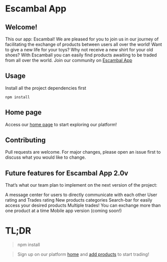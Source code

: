 # Escambal App

## Welcome!
This our app: Escambal! We are pleased for you to join us in our journey of facilitating the exchange of products between users all over the world!
Want to give a new life for your toys? Why not receive a new shirt for your old shoes? With Escamball you can easily find products awaiting to be traded from all over the world.
Join our community on [Escambal App](https://escambal-app.herokuapp.com)

## Usage
Install all the project dependencies first

```
npm install
```

## Home page
Access our [home page](https://escambal-app.herokuapp.com) to start exploring our platform!

## Contributing

Pull requests are welcome. For major changes, please open an issue first to discuss what you would like to change.

## Future features for Escambal App 2.0v
That’s what our team plan to implement on the next version of the project:

A message center for users to directly communicate with each other
User rating and Trades rating
New products categories
Search-bar for easily access your desired products
Multiple trades! You can exchange more than one product at a time
Mobile app version (coming soon!)

# TL;DR

> npm install

> Sign up on our platform [home](https://escambal-app.herokuapp.com) and [add products](https://escambal-app.herokuapp.com/my-products/insert-product) to start trading!
